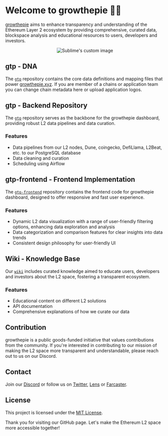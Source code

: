 # Welcome to growthepie 📏🥧 

[growthepie](https://growthepie.xyz/) aims to enhance transparency and understanding of the Ethereum Layer 2 ecosystem by providing comprehensive, curated data, blockspace analysis and educational resources to users, developers and investors.

<p align="center">
  <img src="https://github.com/growthepie/.github/assets/90760534/ca2ca39f-657b-4f79-8550-242b4ee9c4ec" alt="Sublime's custom image"/>
</p>

## gtp - DNA

The [`gtp`](https://github.com/growthepie/gtp-dna) repository contains the core data definitions and mapping files that power [growthepie.xyz](https://www.growthepie.xyz). If you are member of a chains or application team you can change chain metadata here or upload application logos.

## gtp - Backend Repository

The [`gtp`](https://github.com/growthepie/gtp) repository serves as the backbone for the growthepie dashboard, providing robust L2 data pipelines and data curation.

### Features

- Data pipelines from our L2 nodes, Dune, coingecko, DefiLlama, L2Beat, etc. to our PostgreSQL database
- Data cleaning and curation
- Scheduling using Airflow

## gtp-frontend - Frontend Implementation

The [`gtp-frontend`](https://github.com/growthepie/gtp-frontend) repository contains the frontend code for growthepie dashboard, designed to offer responsive and fast user experience.

### Features

- Dynamic L2 data visualization with a range of user-friendly filtering options, enhancing data exploration and analysis
- Data categorization and comparison features for clear insights into data trends
- Consistent design philosophy for user-friendly UI

## Wiki - Knowledge Base

Our [`wiki`](https://github.com/growthepie/wiki) includes curated knowledge aimed to educate users, developers and investors about the L2 space, fostering a transparent ecosystem.

### Features

- Educational content on different L2 solutions
- API documentation
- Comprehensive explanations of how we curate our data

## Contribution

growthepie is a public goods-funded initiative that values contributions from the community. If you're interested in contributing to our mission of making the L2 space more transparent and understandable, please reach out to us on our Discord.

## Contact

Join our [Discord](https://discord.gg/fxjJFe7QyN) or follow us on [Twitter](https://twitter.com/growthepie_eth), [Lens](https://share.lens.xyz/u/growthepie.lens) or [Farcaster](https://warpcast.com/growthepie).

## License

This project is licensed under the [MIT License](LICENSE.md).

Thank you for visiting our GitHub page. Let's make the Ethereum L2 space more accessible together!
